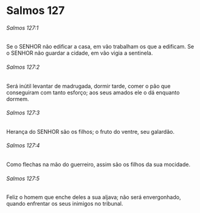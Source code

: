 # Salmos 127

###### Salmos 127:1

Se o SENHOR não edificar a casa, em vão trabalham os que a edificam. Se o SENHOR não guardar a cidade, em vão vigia a sentinela.

###### Salmos 127:2

Será inútil levantar de madrugada, dormir tarde, comer o pão que conseguiram com tanto esforço; aos seus amados ele o dá enquanto dormem.

###### Salmos 127:3

Herança do SENHOR são os filhos; o fruto do ventre, seu galardão.

###### Salmos 127:4

Como flechas na mão do guerreiro, assim são os filhos da sua mocidade.

###### Salmos 127:5

Feliz o homem que enche deles a sua aljava; não será envergonhado, quando enfrentar os seus inimigos no tribunal.

